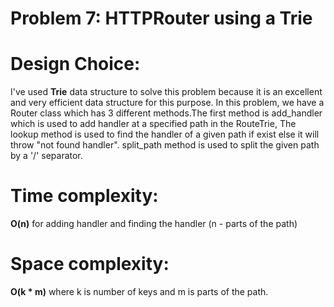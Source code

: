 # Problem 7: HTTPRouter using a Trie

# Design Choice:
I've used **Trie** data structure to solve this problem because it is an excellent and very efficient data structure for this purpose.
In this problem, we have a Router class which has 3 different methods.The first method is add_handler which is used to add handler at a specified path in the RouteTrie, The lookup method is used to find the handler of a given path if exist else it will throw "not found handler".
split_path method is used to split the given path by a '/' separator.

# Time complexity:
**O(n)** for adding handler and finding the handler (n - parts of the path)

# Space complexity:
**O(k * m)** where k is number of keys and m is parts of the path.